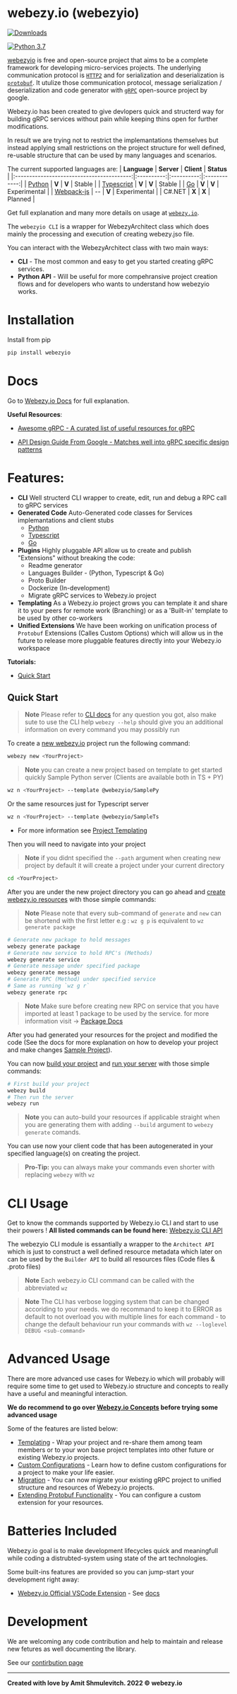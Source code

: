 # webezy.io (webezyio)

[![Downloads](https://pepy.tech/badge/webezyio)](https://pepy.tech/project/webezyio)

[![Python 3.7](https://img.shields.io/badge/python-3.7+-blue.svg)](https://www.python.org/downloads/release/python-370/)

[webezyio](./docs/source/webezyio_concepts.md) is free and open-source project that aims to be a complete framework for developing micro-services projects.
The underlying communication protocol is [```HTTP2```](https://en.wikipedia.org/wiki/HTTP/2) and for serialization and deserialization is [```protobuf```](https://developers.google.com/protocol-buffers/docs/pythontutorial).
It utulize those communication protocol, message serialization / deserialization and code generator with [```gRPC```](https://grpc.io) open-source project by google. 

Webezy.io has been created to give devlopers quick and structerd way for building gRPC services without pain while keeping thins open for further modifications.

In result we are trying not to restrict the implemantations themselves but instead applying small restrictions on the project structure for well defined, re-usable structure that can be used by many languages and scenarios.

The current supported languages are:
|                **Language**               | **Server** | **Client** |  **Status**  |
|:-----------------------------------------:|:----------:|:----------:|:------------:|
|     [Python](./docs/source/python.md)     |    **V**   |    **V**   |    Stable    |
| [Typescript](./docs/source/typescript.md) |    **V**   |    **V**   |    Stable    |
|         [Go](./docs/source/go.md)         |    **V**   |    **V**   | Experimental |
| [Webpack-js](./docs/source/webpack-js.md) |     --     |    **V**   | Experimental |
|                   C#.NET                  |    **X**   |    **X**   |    Planned   |

Get full explanation and many more details on usage at [```webezy.io```](https://www.webezy.io).

The `webezyio CLI` is a wrapper for WebezyArchitect class which does mainly the processing and execution of creating webezy.jso file.

You can interact with the WebezyArchitect class with two main ways:

- __CLI__ - The most common and easy to get you started creating gRPC services.
- __Python API__ - Will be useful for more compehransive project creation flows and for developers who wants to understand how webezyio works.

# Installation
Install from pip
```sh
pip install webezyio
```
# Docs

Go to [Webezy.io Docs](https://www.webezy.io/docs) for full explanation.

__Useful Resources__:

- [Awesome gRPC - A curated list of useful resources for gRPC](https://github.com/grpc-ecosystem/awesome-grpc)

- [API Design Guide From Google - Matches well into gRPC specific design patterns](https://cloud.google.com/apis/design/)

# Features:

- __CLI__ Well structerd CLI wrapper to create, edit, run and debug a RPC call to gRPC services
- __Generated Code__ Auto-Generated code classes for Services implemantations and client stubs
    * [Python](./docs/source/python.md)
    * [Typescript](./docs/source/typescript.md)
    * [Go](./docs/source/go.md)
- __Plugins__ Highly pluggable API allow us to create and publish "Extensions" without breaking the code:
    * Readme generator
    * Languages Builder - (Python, Typescript & Go)
    * Proto Builder
    * Dockerize (In-development)
    * Migrate gRPC services to Webezy.io project
- __Templating__ As a Webezy.io project grows you can template it and share it to your peers for remote work (Branching) or as a 'Built-in' template to be used by other co-workers
- __Unified Extensions__ We have been working on unification process of `Protobuf` Extensions (Calles Custom Options) which will allow us in the future to release more pluggable features directly into your Webezy.io workspace

__Tutorials:__
- [Quick Start](https://www.webezy.io/docs/quick-start)

## Quick Start 

> __Note__ Please refer to [CLI docs](https://www.webezy.io/docs/cli) for any question you got, also make sute to use the CLI help `webezy --help` should give you an additional information on every command you may possibly run

To create a [new webezy.io](./docs/source/commands.md#wz-new) project run the following command:
```sh
webezy new <YourProject>
```
> __Note__ you can create a new project based on template to get started quickly
Sample Python server (Clients are available both in TS + PY)
```sh
wz n <YourProject> --template @webezyio/SamplePy
```
Or the same resources just for Typescript server
```sh
wz n <YourProject> --template @webezyio/SampleTs
```
 - For more information see [Project Templating](./docs/source/templating.md)

Then you will need to navigate into your project

> __Note__ if you didnt specified the `--path` argument when creating new project by default it will create a project under your current directory

```sh
cd <YourProject>
```

After you are under the new project directory you can go ahead and [create webezy.io resources](./docs/source/commands.md#wz-generate) with those simple commands:

> __Note__ Please note that every sub-command of `generate` and `new` can be shortend with the first letter e.g : `wz g p` is equivalent to `wz generate package`

```sh
# Generate new package to hold messages
webezy generate package
# Generate new service to hold RPC's (Methods)
webezy generate service
# Generate message under specified package
webezy generate message
# Generate RPC (Method) under specified service
# Same as running `wz g r`
webezy generate rpc
```
> __Note__ Make sure before creating new RPC on service that you have imported at least 1 package to be used by the service. for more information visit -> [Package Docs](https://www.webezy.io/docs/tutorials/import-packages)


After you had generated your resources for the project and modified the code (See the docs for more explanation on how to develop your project and make changes [Sample Project](https://www.webezy.io/docs/tutorials/sample-project)).

You can now [build your project](./docs/source/commands.md#wz-build) and [run your server](./docs/source/commands.md#wz-run) with those simple commands:

```sh
# First build your project
webezy build
# Then run the server
webezy run 
```

> __Note__ you can auto-build your resources if applicable straight when you are generating them with adding `--build` argument to `webezy generate` comands.

You can use now your client code that has been autogenerated in your specified language(s) on creating the project.

> __Pro-Tip:__ you can always make your commands even shorter with replacing `webezy` with `wz`

# CLI Usage

Get to know the commands supported by Webezy.io CLI and start to use their powers !
__All listed commands can be found here:__
[Webezy.io CLI API](./docs/source/commands.md)

The webezyio CLI module is essantially a wrapper to the `Architect API` which is just to construct a well defined resource metadata which later on can be used by the `Builder API` to build all resources files (Code files & .proto files)

> __Note__ Each webezy.io CLI command can be called with the abbreviated `wz`

> __Note__ The CLI has verbose logging system that can be changed accoriding to your needs. we do recommand to keep it to ERROR as default to not overload you with multiple lines for each command - to change the default behaviour run your commands with `wz --loglevel DEBUG <sub-command>`

# Advanced Usage

There are more advanced use cases for Webezy.io which will probably will require some time to get used to Webezy.io structure and concepts to really have a useful and meaningful interaction.

__We do recommend to go over [Webezy.io Concepts](./docs/source/webezyio_concepts.md) before trying some advanced usage__

Some of the features are listed below:

- [Templating](./docs/source/templating.md) - Wrap your project and re-share them among team members or to your won base project templates into other future or existing Webezy.io projects.
- [Custom Configurations](./docs/source/custom_configurations.md) - Learn how to define custom configurations for a project to make your life easier.
- [Migration](./docs/source/commands.md#wz-migrate) - You can now migrate your existing gRPC project to unified structure and resources of Webezy.io projects.
- [Extending Protobuf Functionality](./docs/source/extensions.md) - You can configure a custom extension for your resources.

# Batteries Included
Webezy.io goal is to make development lifecycles quick and meaningfull while coding a distrubted-system using state of the art technologies.

Some built-ins features are provided so you can jump-start your development right away:

- [Webezy.io Official VSCode Extension](https://marketplace.visualstudio.com/items?itemName=webezy.vscode-webezy) - See [docs]()

# Development

We are welcoming any code contribution and help to maintain and release new fetures as well documenting the library.

See our [contirbution page](./docs/source/contirbuting.md)

---
__Created with love by Amit Shmulevitch. 2022 © webezy.io__
